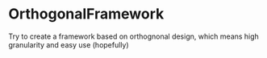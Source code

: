 # OrthogonalFramework
Try to create a framework based on orthognonal design, which means high granularity and easy use (hopefully)
